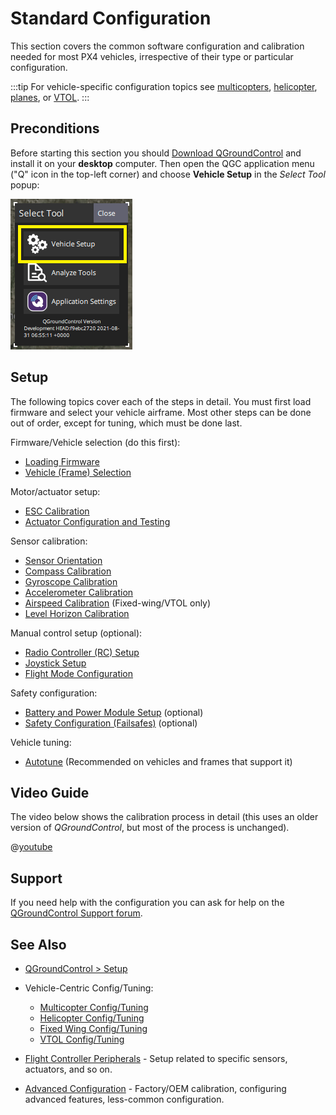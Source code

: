 # Standard Configuration

This section covers the common software configuration and calibration needed for most PX4 vehicles, irrespective of their type or particular configuration.

:::tip
For vehicle-specific configuration topics see [multicopters](../config_mc/README.md), [helicopter](../config_heli/README.md), [planes](../config_fw/README.md), or [VTOL](../config_vtol/README.md).
:::

## Preconditions

Before starting this section you should [Download QGroundControl](http://qgroundcontrol.com/downloads/) and install it on your **desktop** computer.
Then open the QGC application menu ("Q" icon in the top-left corner) and choose **Vehicle Setup** in the _Select Tool_ popup:

![QGC Main Menu Popup: highlighting Vehicle Setup](../../assets/qgc/setup/menu_setup.png)

## Setup

The following topics cover each of the steps in detail.
You must first load firmware and select your vehicle airframe.
Most other steps can be done out of order, except for tuning, which must be done last.

Firmware/Vehicle selection (do this first):

- [Loading Firmware](../config/firmware.md)
- [Vehicle (Frame) Selection](../config/airframe.md)

Motor/actuator setup:

- [ESC Calibration](../advanced_config/esc_calibration.md)
- [Actuator Configuration and Testing](../config/actuators.md)

Sensor calibration:

- [Sensor Orientation](../config/flight_controller_orientation.md)
- [Compass Calibration](../config/compass.md)
- [Gyroscope Calibration](../config/gyroscope.md)
- [Accelerometer Calibration](../config/accelerometer.md)
- [Airspeed Calibration](../config/airspeed.md) (Fixed-wing/VTOL only)
- [Level Horizon Calibration](../config/level_horizon_calibration.md)

Manual control setup (optional):

- [Radio Controller (RC) Setup](../config/radio.md)
- [Joystick Setup](../config/joystick.md)
- [Flight Mode Configuration](../config/flight_mode.md)

Safety configuration:

- [Battery and Power Module Setup](../config/battery.md) (optional)
- [Safety Configuration (Failsafes)](../config/safety.md) (optional)

Vehicle tuning:

- [Autotune](../config/autotune.md) (Recommended on vehicles and frames that support it)

## Video Guide

The video below shows the calibration process in detail (this uses an older version of _QGroundControl_, but most of the process is unchanged).

@[youtube](https://youtu.be/91VGmdSlbo4)

## Support

If you need help with the configuration you can ask for help on the [QGroundControl Support forum](https://discuss.px4.io//c/qgroundcontrol/qgroundcontrol-usage).

## See Also

- [QGroundControl > Setup](https://docs.qgroundcontrol.com/master/en/SetupView/SetupView.html)
- Vehicle-Centric Config/Tuning:

  - [Multicopter Config/Tuning](../config_mc/README.md)
  - [Helicopter Config/Tuning](../config_heli/README.md)
  - [Fixed Wing Config/Tuning](../config_fw/README.md)
  - [VTOL Config/Tuning](../config_vtol/README.md)

- [Flight Controller Peripherals](../peripherals/README.md) - Setup related to specific sensors, actuators, and so on.
- [Advanced Configuration](../advanced_config/README.md) - Factory/OEM calibration, configuring advanced features, less-common configuration.
